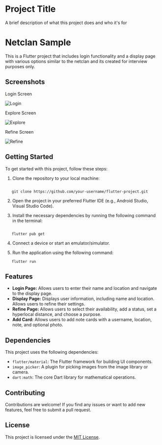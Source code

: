 
# Project Title

A brief description of what this project does and who it's for

# Netclan Sample

This is a Flutter project that includes login functionality and a display page with various options similar to the netclan and its created for interview purposes only.

## Screenshots
 
 Login Screen
  
  ![Login](images/login.png)

Explore Screen
   
  ![Explore](images/Explore.png) 

Refine Screen
   
   ![Refine](images/Refine.png)




## Getting Started

To get started with this project, follow these steps:

1. Clone the repository to your local machine:
```

   git clone https://github.com/your-username/flutter-project.git
```

2. Open the project in your preferred Flutter IDE (e.g., Android Studio, Visual Studio Code).

3. Install the necessary dependencies by running the following command in the terminal:
```

   flutter pub get
```

4. Connect a device or start an emulator/simulator.

5. Run the application using the following command:
```
   flutter run
```


## Features

- **Login Page:** Allows users to enter their name and location and navigate to the display page.
- **Display Page:** Displays user information, including name and location. Allows users to refine their settings.
- **Refine Page:** Allows users to select their availability, add a status, set a hyperlocal distance, and choose a purpose.
- **Add Card:** Allows users to add note cards with a username, location, note, and optional photo.

## Dependencies

This project uses the following dependencies:

- `flutter/material`: The Flutter framework for building UI components.
- `image_picker`: A plugin for picking images from the image library or camera.
- `dart:math`: The core Dart library for mathematical operations.

## Contributing

Contributions are welcome! If you find any issues or want to add new features, feel free to submit a pull request.

## License

This project is licensed under the [MIT License](LICENSE).









